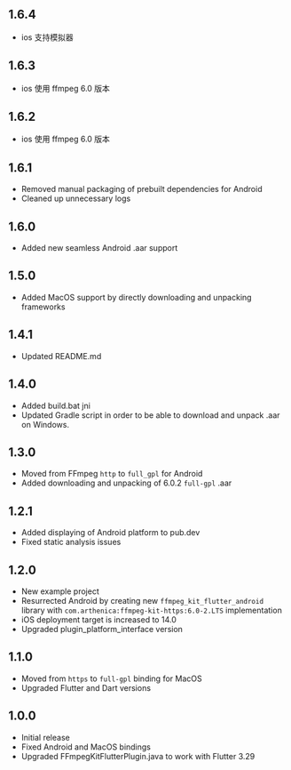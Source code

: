 ## 1.6.4

* ios 支持模拟器
## 1.6.3

* ios 使用 ffmpeg 6.0 版本

## 1.6.2

* ios 使用 ffmpeg 6.0 版本

## 1.6.1

* Removed manual packaging of prebuilt dependencies for Android
* Cleaned up unnecessary logs

## 1.6.0

* Added new seamless Android .aar support

## 1.5.0

* Added MacOS support by directly downloading and unpacking frameworks

## 1.4.1

* Updated README.md

## 1.4.0

* Added build.bat jni
* Updated Gradle script in order to be able to download and unpack .aar on Windows.

## 1.3.0

* Moved from FFmpeg `http` to `full_gpl` for Android
* Added downloading and unpacking of 6.0.2 `full-gpl` .aar

## 1.2.1

* Added displaying of Android platform to pub.dev
* Fixed static analysis issues

## 1.2.0

* New example project
* Resurrected Android by creating new `ffmpeg_kit_flutter_android` library with `com.arthenica:ffmpeg-kit-https:6.0-2.LTS` implementation
* iOS deployment target is increased to 14.0
* Upgraded plugin_platform_interface version

## 1.1.0

* Moved from `https` to `full-gpl` binding for MacOS
* Upgraded Flutter and Dart versions

## 1.0.0

* Initial release
* Fixed Android and MacOS bindings
* Upgraded FFmpegKitFlutterPlugin.java to work with Flutter 3.29